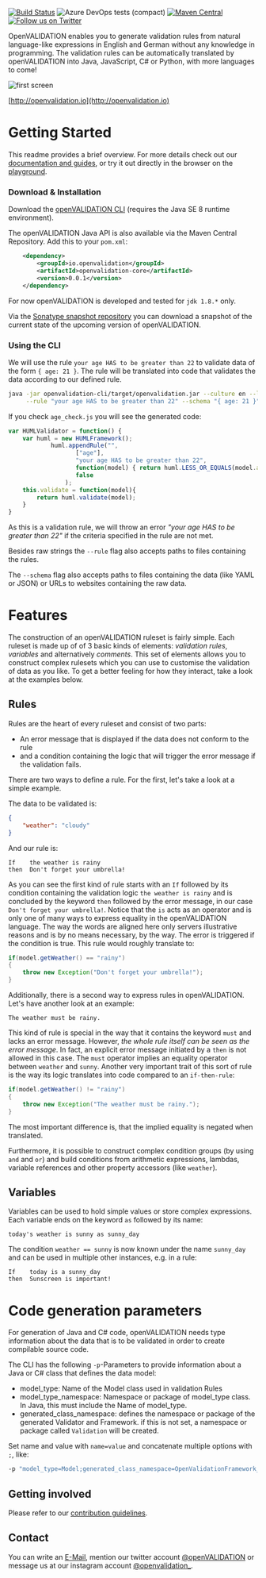 [![Build Status](https://dev.azure.com/validaria/openvalidation/_apis/build/status/openVALIDATION/openVALIDATION%20master?branchName=master)](https://dev.azure.com/validaria/openvalidation/_build/latest?definitionId=1&branchName=master)
![Azure DevOps tests (compact)](https://img.shields.io/azure-devops/tests/validaria/openvalidation/1?compact_message)
[![Maven Central](https://img.shields.io/maven-central/v/io.openvalidation/openvalidation)](https://search.maven.org/search?q=g:io.openvalidation)
[![Follow us on Twitter](https://img.shields.io/twitter/follow/openVALIDATION?style=social)](https://twitter.com/openVALIDATION)


OpenVALIDATION enables you to generate validation rules from natural language-like expressions in English and German without any knowledge in programming.
The validation rules can be automatically translated by openVALIDATION into Java, JavaScript, C# or Python, with more languages to come!

![first screen](/docs/first-screen.png)

[http://openvalidation.io](http://openvalidation.io)

# Getting Started

This readme provides a brief overview. For more details check out our [documentation and guides](https://docs.openvalidation.io), or try it out directly in the browser on the [playground](http://playground.openvalidation.io/#/).

### Download & Installation
Download the [openVALIDATION CLI](https://downloadarchive.blob.core.windows.net/openvalidation-generator/openvalidation.jar) (requires the Java SE 8 runtime environment).

The openVALIDATION Java API is also available via the Maven Central Repository. Add this to your `pom.xml`:
```xml
    <dependency>
        <groupId>io.openvalidation</groupId>
        <artifactId>openvalidation-core</artifactId>
        <version>0.0.1</version>
    </dependency>
```
For now openVALIDATION is developed and tested for `jdk 1.8.*` only.

Via the [Sonatype snapshot repository](https://oss.sonatype.org/content/repositories/snapshots) you can download a snapshot of the current state of the upcoming version of openVALIDATION.

### Using the CLI
We will use the rule `your age HAS to be greater than 22` to validate data of the form `{ age: 21 }`. The rule will be translated into code that validates the data according to our defined rule.
```bash
java -jar openvalidation-cli/target/openvalidation.jar --culture en --language javascript \
     --rule "your age HAS to be greater than 22" --schema "{ age: 21 }" --output age_check.js
```
If you check `age_check.js` you will see the generated code:
```js
var HUMLValidator = function() {
    var huml = new HUMLFramework();
            huml.appendRule("",
                   ["age"],
                   "your age HAS to be greater than 22",
                   function(model) { return huml.LESS_OR_EQUALS(model.age, 22.0); },
                   false
                );
    this.validate = function(model){
        return huml.validate(model);
    }
}
```
As this is a validation rule, we will throw an error *"your age HAS to be greater than 22"* if the criteria specified in the rule are not met.

Besides raw strings the `--rule` flag also accepts paths to files containing the rules.

The `--schema` flag also accepts paths to files containing the data (like YAML or JSON) or URLs to websites containing the raw data.

# Features

The construction of an openVALIDATION ruleset is fairly simple. Each ruleset is made up of of 3 basic kinds of elements: *validation rules*, *variables* and alternatively *comments*. This set of elements allows you to construct complex rulesets which you can use to customise the validation of data as you like. To get a better feeling for how they interact, take a look at the examples below.

## Rules

Rules are the heart of every ruleset and consist of two parts:
 - An error message that is displayed if the data does not conform to the rule
 - and a condition containing the logic that will trigger the error message if the validation fails.

There are two ways to define a rule. For the first, let\'s take a look at a simple example.

The data to be validated is:
```json
{
    "weather": "cloudy"
}
```
And our rule is:
```
If    the weather is rainy
then  Don't forget your umbrella!
```

As you can see the first kind of rule starts with an `If` followed by its condition containing the validation logic `the weather is rainy` and is concluded by the keyword `then` followed by the error message, in our case `Don't forget your umbrella!`. Notice that the `is` acts as an operator and is only one of many ways to express equality in the openVALIDATION language. The way the words are aligned here only servers illustrative reasons and is by no means necessary, by the way. The error is triggered if the condition is true. This rule would roughly translate to:
```java
if(model.getWeather() == "rainy")
{
    throw new Exception("Don't forget your umbrella!");
}
```

Additionally, there is a second way to express rules in openVALIDATION. Let's have another look at an example:
```
The weather must be rainy.
```
This kind of rule is special in the way that it contains the keyword `must` and lacks an error message. However, *the whole rule itself can be seen as the error message*. In fact, an explicit error message initiated by a `then` is not allowed in this case. The `must` operator implies an equality operator between `weather` and `sunny`. Another very important trait of this sort of rule is the way its logic translates into code compared to an `if-then-rule`:
```java
if(model.getWeather() != "rainy")
{
    throw new Exception("The weather must be rainy.");
}
``` 
The most important difference is, that the implied equality is negated when translated.

Furthermore, it is possible to construct complex condition groups (by using `and` and `or`) and build conditions from arithmetic expressions, lambdas, variable references and other property accessors (like `weather`).

## Variables

Variables can be used to hold simple values or store complex expressions. Each variable ends on the keyword `as` followed by its name:
```
today's weather is sunny as sunny_day
```
The condition `weather == sunny` is now known under the name `sunny_day` and can be used in multiple other instances, e.g. in a rule:
```
If    today is a sunny_day 
then  Sunscreen is important!
```

# Code generation parameters
For generation of Java and C# code, openVALIDATION needs type information about the data that is to be validated in order to create compilable source code.

The CLI has the following ``-p``-Parameters to provide information about a Java or C# class that defines the data model:

- model_type: Name of the Model class used in validation Rules
- model_type_namespace: Namespace or package of model_type class. In Java, this must include the Name of model_type.
- generated_class_namespace: defines the namespace or package of the generated Validator and Framework. if this is not set, a namespace or package called ``Validation`` will be created.

Set name and value with ``name=value`` and concatenate multiple options with ``;``, 
like: 
```cmd
-p "model_type=Model;generated_class_namespace=OpenValidationFramework_CSharp;model_type_namespace=OpenValidationFramework_CSharp.Data"
```

## Getting involved

Please refer to our [contribution guidelines](CONTRIBUTING.md).

## Contact

You can write an [E-Mail](mailto:validaria@openvalidation.io), mention our twitter account [@openVALIDATION](https://twitter.com/openVALIDATION) or message us at our instagram account [@openvalidation_](https://www.instagram.com/openvalidation_/).
